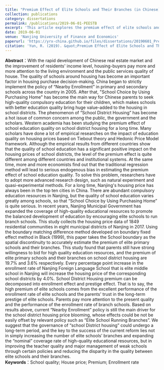 ```yaml
---
title: "Premium Effect of Elite Schools and Their Branches (in Chinese)"
collection: publications
category: dissertations
permalink: /publications/2019-06-01-PEESTB
excerpt: 'This article explores the premium effect of elite schools and their branches. This article is a master thesis.'
date: 2019-06-01
venue: 'Nanjing University of Finance and Economics'
paperurl: 'https://yrx-china.github.io/files/dissertations/20190601_Premium-Effect-of-Elite-Schools-and-Their-Branches.pdf'
citation: 'Yun, R. (2019). &quot;Premium Effect of Elite Schools and Their Branches.&quot; <i>Nanjing University of Finance and Economics</i>.'
---
```


**Abstract**：With the rapid development of Chinese real estate market and 
the improvement of residents' income level, housing-buyers pay more and more 
attention to the living environment and the public services quality of house. The quality of schools around housing has become an important factor in housing purchase decision-making. China began to strictly implement the policy of “Nearby Enrollment” in primary and secondary schools across the country in 2005. After that, "School Choice by Using Purchasing Home" has become the main way for Chinese parents to seek high-quality compulsory education for their children, which makes schools with better education quality bring huge value-added to the housing in school districts. The phenomenon of “School District Housing” has become a hot issue of common concern among the public, the government and the scholars. Western academia has been studying the premium effect of school education quality on school district housing for a long time. Many scholars have done a lot of empirical researches on the impact of education quality on housing prices based on Tiebout theory and Hedonic Price Model framework. Although the empirical results from different countries show that the quality of school education has a significant positive impact on the housing prices of school districts, the level of the premium effect is quite different among different countries and institutional systems. At the same time, more and more economists find out that the traditional regression method will lead to serious endogenous bias in estimating the premium effect of school education quality. To solve this problem, researchers have to adopt more advanced research design, such as natural experiment and quasi-experimental methods. For a long time, Nanjing's housing price has always been in the top ten cities in China. There are abundant compulsory education resources in Nanjing, but the quality of school education varies greatly among schools, so that “School Choice by Using Purchasing Home” is quite serious. In recent years, Nanjing Municipal Government has expanded the coverage of high-quality educational resources to promote the balanced development of education by encouraging elite schools to run branch schools. This study collects the housing price data of 1849 residential communities in eight municipal districts of Nanjing in 2017. Using the boundary matching difference method developed on boundary fixed effect method in Black (1999), this paper takes the School boundary as the spatial discontinuity to accurately estimate the premium of elite primary schools and their branches. This study found that parents still have strong willingness to bid for high quality education resources, and the premium of elite primary schools and their branches on school district housing are 19.7% and 3.6% respectively. Every percentage point increase in the enrollment rate of Nanjing Foreign Language School that is elite middle school in Nanjing will increase the housing price of the corresponding school districts by 4.0%. School District Housing premium can be decomposed into enrollment effect and prestige effect. That is to say, the high premium of elite schools comes from the excellent performance of the enrollment rate of elite schools and the parents' trust in the long-term prestige of elite schools. Parents pay more attention to the present quality and the performance of the enrollment rate of branch schools. Based on results above, current “Nearby Enrollment” policy is still the main driver for the school district housing price blooming, whose effects could be not be easily offset by relevant policy such as “Elite School Running Branches”. We suggest that the governance of “school District housing” could undergo a long-term period, and the key to the success of the current reform lies not in simply increasing the number of elite schools’ branches and expanding the “nominal” coverage rate of high-quality educational resources, but in improving the teacher quality and major management of weak schools through certain policies and reducing the disparity in the quality between elite schools and their branches. <br>
**Keywords**：School quality; House price; Premium; Enrollment rate